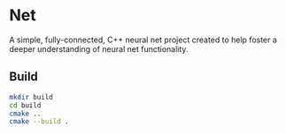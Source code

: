 Net
============

A simple, fully-connected, C++ neural net project created to help foster a deeper understanding of neural net functionality.



Build
-----

```bash
mkdir build
cd build
cmake ..
cmake --build .
```
